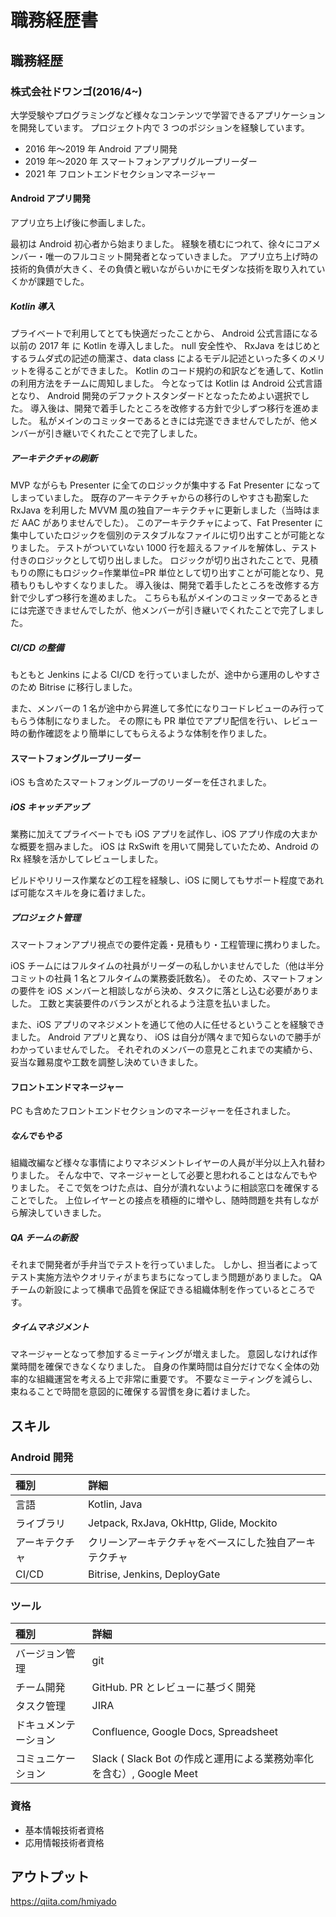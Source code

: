 # 職務経歴書

## 職務経歴

### 株式会社ドワンゴ(2016/4~)

大学受験やプログラミングなど様々なコンテンツで学習できるアプリケーションを開発しています。
プロジェクト内で 3 つのポジションを経験しています。

- 2016 年〜2019 年 Android アプリ開発
- 2019 年〜2020 年 スマートフォンアプリグループリーダー
- 2021 年 フロントエンドセクションマネージャー

#### Android アプリ開発

アプリ立ち上げ後に参画しました。

最初は Android 初心者から始まりました。
経験を積むにつれて、徐々にコアメンバー・唯一のフルコミット開発者となっていきました。
アプリ立ち上げ時の技術的負債が大きく、その負債と戦いながらいかにモダンな技術を取り入れていくかが課題でした。

##### Kotlin 導入

プライベートで利用してとても快適だったことから、 Android 公式言語になる以前の 2017 年 に Kotlin を導入しました。
null 安全性や、 RxJava をはじめとするラムダ式の記述の簡潔さ、data class によるモデル記述といった多くのメリットを得ることができました。
Kotlin のコード規約の和訳などを通して、Kotlin の利用方法をチームに周知しました。
今となっては Kotlin は Android 公式言語となり、 Android 開発のデファクトスタンダードとなったためよい選択でした。
導入後は、開発で着手したところを改修する方針で少しずつ移行を進めました。
私がメインのコミッターであるときには完遂できませんでしたが、他メンバーが引き継いでくれたことで完了しました。

##### アーキテクチャの刷新

MVP ながらも Presenter に全てのロジックが集中する Fat Presenter になってしまっていました。
既存のアーキテクチャからの移行のしやすさも勘案した RxJava を利用した MVVM 風の独自アーキテクチャに更新しました（当時はまだ AAC がありませんでした）。
このアーキテクチャによって、Fat Presenter に集中していたロジックを個別のテスタブルなファイルに切り出すことが可能となりました。
テストがついていない 1000 行を超えるファイルを解体し、テスト付きのロジックとして切り出しました。
ロジックが切り出されたことで、見積もりの際にもロジック=作業単位=PR 単位として切り出すことが可能となり、見積もりもしやすくなりました。
導入後は、開発で着手したところを改修する方針で少しずつ移行を進めました。
こちらも私がメインのコミッターであるときには完遂できませんでしたが、他メンバーが引き継いでくれたことで完了しました。

##### CI/CD の整備

もともと Jenkins による CI/CD を行っていましたが、途中から運用のしやすさのため Bitrise に移行しました。

また、メンバーの 1 名が途中から昇進して多忙になりコードレビューのみ行ってもらう体制になりました。
その際にも PR 単位でアプリ配信を行い、レビュー時の動作確認をより簡単にしてもらえるような体制を作りました。

#### スマートフォングループリーダー

iOS も含めたスマートフォングループのリーダーを任されました。

##### iOS キャッチアップ

業務に加えてプライベートでも iOS アプリを試作し、iOS アプリ作成の大まかな概要を掴みました。
iOS は RxSwift を用いて開発していたため、Android の Rx 経験を活かしてレビューしました。

ビルドやリリース作業などの工程を経験し、iOS に関してもサポート程度であれば可能なスキルを身に着けました。

##### プロジェクト管理

スマートフォンアプリ視点での要件定義・見積もり・工程管理に携わりました。

iOS チームにはフルタイムの社員がリーダーの私しかいませんでした（他は半分コミットの社員 1 名とフルタイムの業務委託数名）。
そのため、スマートフォンの要件を iOS メンバーと相談しながら決め、タスクに落とし込む必要がありました。
工数と実装要件のバランスがとれるよう注意を払いました。

また、iOS アプリのマネジメントを通じて他の人に任せるということを経験できました。
Android アプリと異なり、 iOS は自分が隅々まで知らないので勝手がわかっていませんでした。
それぞれのメンバーの意見とこれまでの実績から、妥当な難易度や工数を調整し決めていきました。

#### フロントエンドマネージャー

PC も含めたフロントエンドセクションのマネージャーを任されました。

##### なんでもやる

組織改編など様々な事情によりマネジメントレイヤーの人員が半分以上入れ替わりました。
そんな中で、マネージャーとして必要と思われることはなんでもやりました。
そこで気をつけた点は、自分が潰れないように相談窓口を確保することでした。
上位レイヤーとの接点を積極的に増やし、随時問題を共有しながら解決していきました。

##### QA チームの新設

それまで開発者が手弁当でテストを行っていました。
しかし、担当者によってテスト実施方法やクオリティがまちまちになってしまう問題がありました。
QA チームの新設によって横串で品質を保証できる組織体制を作っているところです。

##### タイムマネジメント

マネージャーとなって参加するミーティングが増えました。
意図しなければ作業時間を確保できなくなりました。
自身の作業時間は自分だけでなく全体の効率的な組織運営を考える上で非常に重要です。
不要なミーティングを減らし、束ねることで時間を意図的に確保する習慣を身に着けました。

## スキル

### Android 開発

| 種別           | 詳細                                                   |
| :------------- | :----------------------------------------------------- |
| 言語           | Kotlin, Java                                           |
| ライブラリ     | Jetpack, RxJava, OkHttp, Glide, Mockito                |
| アーキテクチャ | クリーンアーキテクチャをベースにした独自アーキテクチャ |
| CI/CD          | Bitrise, Jenkins, DeployGate                           |

### ツール

| 種別                 | 詳細                                                                |
| :------------------- | :------------------------------------------------------------------ |
| バージョン管理       | git                                                                 |
| チーム開発           | GitHub. PR とレビューに基づく開発                                   |
| タスク管理           | JIRA                                                                |
| ドキュメンテーション | Confluence, Google Docs, Spreadsheet                                |
| コミュニケーション   | Slack ( Slack Bot の作成と運用による業務効率化を含む）, Google Meet |

### 資格

- 基本情報技術者資格
- 応用情報技術者資格

## アウトプット

https://qiita.com/hmiyado
